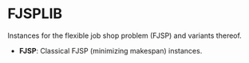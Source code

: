 # FJSPLIB

Instances for the flexible job shop problem (FJSP) and variants thereof.

- **FJSP**: Classical FJSP (minimizing makespan) instances.
